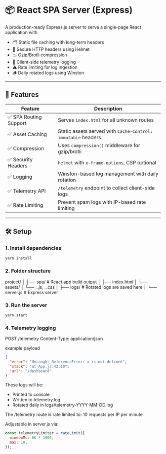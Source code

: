 # 📦 React SPA Server (Express)

A production-ready Express.js server to serve a single-page React application with:

- 🗂 Static file caching with long-term headers
- 🔐 Secure HTTP headers using Helmet
- 📉 Gzip/Brotli compression
- 🧠 Client-side telemetry logging
- ⚠️ Rate limiting for log ingestion
- 🪵 Daily rotated logs using Winston

---

## 🚀 Features

| Feature                | Description                                                  |
| ---------------------- | ------------------------------------------------------------ |
| ✅ SPA Routing Support | Serves `index.html` for all unknown routes                   |
| ✅ Asset Caching       | Static assets served with `Cache-Control: immutable` headers |
| ✅ Compression         | Uses `compression()` middleware for gzip/brotli              |
| ✅ Security Headers    | `helmet` with `x-frame-options`, CSP optional                |
| ✅ Logging             | Winston-based log management with daily rotation             |
| ✅ Telemetry API       | `/telemetry` endpoint to collect client-side logs            |
| ✅ Rate Limiting       | Prevent spam logs with IP-based rate limiting                |

---

## 🛠 Setup

### 1. Install dependencies

```bash
yarn install
```

### 2. Folder structure

project/
│
├── spa/ # React app build output
│ ├── index.html
│ └── assets/
│ └── _.js, _.css
│
├── logs/ # Rotated logs are saved here
│
└── server.js # Express server

### 3. Run the server

```bash
yarn start
```

### 4. Telemetry logging

POST /telemetry
Content-Type: application/json

example payload

```json
{
  "error": "Uncaught ReferenceError: x is not defined",
  "stack": "at App.js:42:10",
  "url": "/dashboard"
}
```

These logs will be:

- Printed to console
- Written to telemetry.log
- Rotated daily in logs/telemetry-YYYY-MM-DD.log

The /telemetry route is rate limited to: 10 requests per IP per minute

Adjustable in server.js via:

```javascript
const telemetryLimiter = rateLimit({
  windowMs: 60 * 1000,
  max: 10,
});
```
